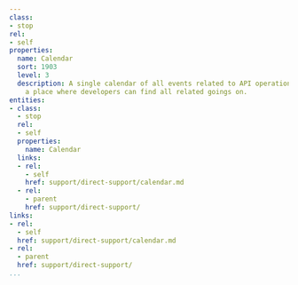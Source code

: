 ```yaml
---
class:
- stop
rel:
- self
properties:
  name: Calendar
  sort: 1903
  level: 3
  description: A single calendar of all events related to API operations, providing
    a place where developers can find all related goings on.
entities:
- class:
  - stop
  rel:
  - self
  properties:
    name: Calendar
  links:
  - rel:
    - self
    href: support/direct-support/calendar.md
  - rel:
    - parent
    href: support/direct-support/
links:
- rel:
  - self
  href: support/direct-support/calendar.md
- rel:
  - parent
  href: support/direct-support/
...
```

